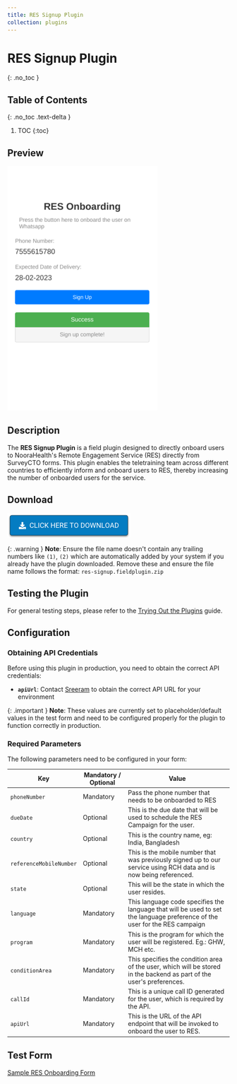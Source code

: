 ```yaml
---
title: RES Signup Plugin
collection: plugins
---
```

# RES Signup Plugin
{: .no_toc }

## Table of Contents
{: .no_toc .text-delta }

1. TOC
{:toc}

## Preview
![](extras/plugin-preview.png)

## Description

The **RES Signup Plugin** is a field plugin designed to directly onboard users to NooraHealth's Remote Engagement Service (RES) directly from SurveyCTO forms. This plugin enables the teletraining team across different countries to efficiently inform and onboard users to RES, thereby increasing the number of onboarded users for the service.

## Download

[![Download now](../../assets/images/download-button.png)](https://github.com/NooraHealth/res-signup-scto-plugin/raw/main/res-signup.fieldplugin.zip)

{: .warning }
**Note**: Ensure the file name doesn't contain any trailing numbers like `(1)`, `(2)` which are automatically added by your system if you already have the plugin downloaded. Remove these and ensure the file name follows the format: `res-signup.fieldplugin.zip`

## Testing the Plugin

For general testing steps, please refer to the [Trying Out the Plugins](../trying-out-plugins.md) guide.

## Configuration

### Obtaining API Credentials

Before using this plugin in production, you need to obtain the correct API credentials:

- **`apiUrl`**: Contact [Sreeram](https://github.com/noorahealthtech) to obtain the correct API URL for your environment

{: .important }
**Note**: These values are currently set to placeholder/default values in the test form and need to be configured properly for the plugin to function correctly in production.

### Required Parameters

The following parameters need to be configured in your form:

| Key                     | Mandatory / Optional    | Value                                                                                                          |
| ----------------------- | ----------------------- |---------------------------------------------------------------------------------------------------------------------------- |
| `phoneNumber`           | Mandatory               | Pass the phone number that needs to be onboarded to RES                                                                    |
| `dueDate`               | Optional                | This is the due date that will be used to schedule the RES Campaign for the user.                                          |
| `country`               | Optional                | This is the country name, eg: India, Bangladesh                                                                            |
| `referenceMobileNumber` | Optional                | This is the mobile number that was previously signed up to our service using RCH data and is now being referenced.         |
| `state`                 | Optional                | This will be the state in which the user resides.                                                                          |
| `language`              | Mandatory               | This language code specifies the language that will be used to set the language preference of the user for the RES campaign|
| `program`               | Mandatory               | This is the program for which the user will be registered. Eg.: GHW, MCH etc.                                               |
| `conditionArea`         | Mandatory               | This specifies the condition area of the user, which will be stored in the backend as part of the user's preferences.       |
| `callId`                | Mandatory               | This is a unique call ID generated for the user, which is required by the API.                                              |
| `apiUrl`                | Mandatory               | This is the URL of the API endpoint that will be invoked to onboard the user to RES.                                        |

## Test Form
[Sample RES Onboarding Form](./extras/test-form/wa-onboarding-plugin-demo.xlsx)
